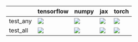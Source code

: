 |          | tensorflow                                                                                                                                                                             | numpy                                                                                                                                                                                  | jax                                                                                                                                                                                    | torch                                                                                                                                                                                  |
|:---------|:---------------------------------------------------------------------------------------------------------------------------------------------------------------------------------------|:---------------------------------------------------------------------------------------------------------------------------------------------------------------------------------------|:---------------------------------------------------------------------------------------------------------------------------------------------------------------------------------------|:---------------------------------------------------------------------------------------------------------------------------------------------------------------------------------------|
| test_any | <a href="https://github.com/unifyai/ivy/actions/runs/3904240340/jobs/6669755372" rel="noopener noreferrer" target="_blank"><img src=https://img.shields.io/badge/-success-success></a> | <a href="https://github.com/unifyai/ivy/actions/runs/3904240340/jobs/6669755372" rel="noopener noreferrer" target="_blank"><img src=https://img.shields.io/badge/-success-success></a> | <a href="https://github.com/unifyai/ivy/actions/runs/3904240340/jobs/6669755372" rel="noopener noreferrer" target="_blank"><img src=https://img.shields.io/badge/-success-success></a> | <a href="https://github.com/unifyai/ivy/actions/runs/3904240340/jobs/6669755372" rel="noopener noreferrer" target="_blank"><img src=https://img.shields.io/badge/-success-success></a> |
| test_all | <a href="https://github.com/unifyai/ivy/actions/runs/3904240340/jobs/6669755372" rel="noopener noreferrer" target="_blank"><img src=https://img.shields.io/badge/-success-success></a> | <a href="https://github.com/unifyai/ivy/actions/runs/3904240340/jobs/6669755372" rel="noopener noreferrer" target="_blank"><img src=https://img.shields.io/badge/-success-success></a> | <a href="https://github.com/unifyai/ivy/actions/runs/3904240340/jobs/6669755372" rel="noopener noreferrer" target="_blank"><img src=https://img.shields.io/badge/-success-success></a> | <a href="https://github.com/unifyai/ivy/actions/runs/3904240340/jobs/6669755372" rel="noopener noreferrer" target="_blank"><img src=https://img.shields.io/badge/-success-success></a> |